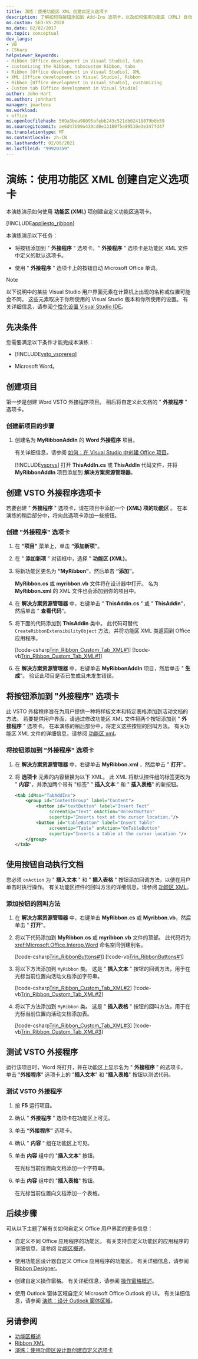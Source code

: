 ```yaml
---
title: 演练：使用功能区 XML 创建自定义选项卡
description: 了解如何将按钮添加到 Add-Ins 选项卡，以及如何使用功能区 (XML) 自动完成 Microsoft Word。
ms.custom: SEO-VS-2020
ms.date: 02/02/2017
ms.topic: conceptual
dev_langs:
- VB
- CSharp
helpviewer_keywords:
- Ribbon [Office development in Visual Studio], tabs
- customizing the Ribbon, tabscustom Ribbon, tabs
- Ribbon [Office development in Visual Studio], XML
- XML [Office development in Visual Studio], Ribbon
- Ribbon [Office development in Visual Studio], customizing
- Custom tab [Office development in Visual Studio]
author: John-Hart
ms.author: johnhart
manager: jmartens
ms.workload:
- office
ms.openlocfilehash: 569a3bea98095afebb243c521db02410879b0b59
ms.sourcegitcommit: ae6d47b09a439cd0e13180f5e89510e3e347fd47
ms.translationtype: MT
ms.contentlocale: zh-CN
ms.lasthandoff: 02/08/2021
ms.locfileid: "99920359"
---
```

# <a name="walkthrough-create-a-custom-tab-by-using-ribbon-xml"></a>演练：使用功能区 XML 创建自定义选项卡
  本演练演示如何使用 **功能区 (XML)** 项创建自定义功能区选项卡。

 [!INCLUDE[appliesto_ribbon](../vsto/includes/appliesto-ribbon-md.md)]

 本演练演示以下任务：

- 将按钮添加到 " **外接程序** " 选项卡。" **外接程序** " 选项卡是功能区 XML 文件中定义的默认选项卡。

- 使用 " **外接程序** " 选项卡上的按钮自动 Microsoft Office 单词。

> [!NOTE]
> 以下说明中的某些 Visual Studio 用户界面元素在计算机上出现的名称或位置可能会不同。 这些元素取决于你所使用的 Visual Studio 版本和你所使用的设置。 有关详细信息，请参阅[个性化设置 Visual Studio IDE](../ide/personalizing-the-visual-studio-ide.md)。

## <a name="prerequisites"></a>先决条件
 您需要满足以下条件才能完成本演练：

- [!INCLUDE[vsto_vsprereq](../vsto/includes/vsto-vsprereq-md.md)]

- Microsoft Word。

## <a name="create-the-project"></a>创建项目
 第一步是创建 Word VSTO 外接程序项目。 稍后将自定义此文档的 " **外接程序** " 选项卡。

### <a name="to-create-a-new-project"></a>创建新项目的步骤

1. 创建名为 **MyRibbonAddIn** 的 **Word 外接程序** 项目。

     有关详细信息，请参阅 [如何：在 Visual Studio 中创建 Office 项目](../vsto/how-to-create-office-projects-in-visual-studio.md)。

     [!INCLUDE[vsprvs](../sharepoint/includes/vsprvs-md.md)] 打开 **ThisAddIn.cs** 或 **ThisAddIn** 代码文件，并将 **MyRibbonAddIn** 项目添加到 **解决方案资源管理器**。

## <a name="create-the-vsto-add-ins-tab"></a>创建 VSTO 外接程序选项卡
 若要创建 " **外接程序** " 选项卡，请在项目中添加一个 **(XML) 项的功能区** 。 在本演练的稍后部分中，将向此选项卡添加一些按钮。

### <a name="to-create-the-add-ins-tab"></a>创建 "外接程序" 选项卡

1. 在 **“项目”** 菜单上，单击 **“添加新项”**。

2. 在 " **添加新项** " 对话框中，选择 " **功能区 (XML)**。

3. 将新功能区更名为 **“MyRibbon”**，然后单击 **“添加”**。

     **MyRibbon.cs** 或 **myribbon.vb** 文件将在设计器中打开。 名为 **MyRibbon.xml** 的 XML 文件也会添加到你的项目中。

4. 在 **解决方案资源管理器** 中，右键单击 " **ThisAddin.cs** " 或 " **ThisAddin**"，然后单击 " **查看代码**"。

5. 将下面的代码添加到 **ThisAddin** 类中。 此代码可替代 `CreateRibbonExtensibilityObject` 方法，并将功能区 XML 类返回到 Office 应用程序。

     [!code-csharp[Trin_Ribbon_Custom_Tab_XML#1](../vsto/codesnippet/CSharp/Trin_Ribbon_Custom_Tab_XML_O12/ThisAddIn.cs#1)]
     [!code-vb[Trin_Ribbon_Custom_Tab_XML#1](../vsto/codesnippet/VisualBasic/Trin_Ribbon_Custom_Tab_XML_O12/ThisAddIn.vb#1)]

6. 在 **解决方案资源管理器** 中，右键单击 **MyRibbonAddIn** 项目，然后单击 " **生成**"。 验证此项目是否已生成且未发生错误。

## <a name="add-buttons-to-the-add-ins-tab"></a>将按钮添加到 "外接程序" 选项卡
 此 VSTO 外接程序旨在为用户提供一种将样板文本和特定表格添加到活动文档的方法。 若要提供用户界面，请通过修改功能区 XML 文件将两个按钮添加到 " **外接程序** " 选项卡。 在本演练的稍后部分中，将定义这些按钮的回叫方法。 有关功能区 XML 文件的详细信息，请参阅 [功能区 xml](../vsto/ribbon-xml.md)。

### <a name="to-add-buttons-to-the-add-ins-tab"></a>将按钮添加到 "外接程序" 选项卡

1. 在 **解决方案资源管理器** 中，右键单击 **MyRibbon.xml** ，然后单击 " **打开**"。

2. 将 **选项卡** 元素的内容替换为以下 XML。 此 XML 将默认控件组的标签更改为 " **内容**"，并添加两个带有 "标签" " **插入文本** " 和 " **插入表格**" 的新按钮。

    ```xml
    <tab idMso="TabAddIns">
        <group id="ContentGroup" label="Content">
            <button id="textButton" label="Insert Text"
                 screentip="Text" onAction="OnTextButton"
                 supertip="Inserts text at the cursor location."/>
            <button id="tableButton" label="Insert Table"
                 screentip="Table" onAction="OnTableButton"
                 supertip="Inserts a table at the cursor location."/>
        </group>
    </tab>
    ```

## <a name="automate-the-document-by-using-the-buttons"></a>使用按钮自动执行文档
 您必须 `onAction` 为 " **插入文本** " 和 " **插入表格** " 按钮添加回调方法，以便在用户单击时执行操作。 有关功能区控件的回叫方法的详细信息，请参阅 [功能区 XML](../vsto/ribbon-xml.md)。

### <a name="to-add-callback-methods-for-the-buttons"></a>添加按钮的回叫方法

1. 在 **解决方案资源管理器** 中，右键单击 **MyRibbon.cs** 或 **Myribbon.vb**，然后单击 " **打开**"。

2. 将以下代码添加到 **MyRibbon.cs** 或 **myribbon.vb** 文件的顶部。 此代码将为 <xref:Microsoft.Office.Interop.Word> 命名空间创建别名。

     [!code-csharp[Trin_RibbonButtons#1](../vsto/codesnippet/CSharp/Trin_RibbonButtons/MyRibbon.cs#1)]
     [!code-vb[Trin_RibbonButtons#1](../vsto/codesnippet/VisualBasic/Trin_RibbonButtons/MyRibbon.vb#1)]

3. 将以下方法添加到 `MyRibbon` 类。 这是 " **插入文本** " 按钮的回调方法，用于在光标当前位置向活动文档添加字符串。

     [!code-csharp[Trin_Ribbon_Custom_Tab_XML#2](../vsto/codesnippet/CSharp/Trin_Ribbon_Custom_Tab_XML_O12/MyRibbon.cs#2)]
     [!code-vb[Trin_Ribbon_Custom_Tab_XML#2](../vsto/codesnippet/VisualBasic/Trin_Ribbon_Custom_Tab_XML_O12/MyRibbon.vb#2)]

4. 将以下方法添加到 `MyRibbon` 类。 这是 " **插入表格** " 按钮的回叫方法，用于在光标当前位置向活动文档添加表。

     [!code-csharp[Trin_Ribbon_Custom_Tab_XML#3](../vsto/codesnippet/CSharp/Trin_Ribbon_Custom_Tab_XML_O12/MyRibbon.cs#3)]
     [!code-vb[Trin_Ribbon_Custom_Tab_XML#3](../vsto/codesnippet/VisualBasic/Trin_Ribbon_Custom_Tab_XML_O12/MyRibbon.vb#3)]

## <a name="testing-the-vsto-add-in"></a>测试 VSTO 外接程序
 运行该项目时，Word 将打开，并在功能区上显示名为 " **外接程序** " 的选项卡。 单击 "**外接程序**" 选项卡上的 "**插入文本**" 和 "**插入表格**" 按钮以测试代码。

### <a name="to-test-your-vsto-add-in"></a>测试 VSTO 外接程序

1. 按 **F5** 运行项目。

2. 确认 " **外接程序** " 选项卡在功能区上可见。

3. 单击 **“外接程序”** 选项卡。

4. 确认 " **内容** " 组在功能区上可见。

5. 单击 **内容** 组中的 "**插入文本**" 按钮。

     在光标当前位置向文档添加一个字符串。

6. 单击 **内容** 组中的 "**插入表格**" 按钮。

     在光标当前位置向文档添加一个表格。

## <a name="next-steps"></a>后续步骤
 可从以下主题了解有关如何自定义 Office 用户界面的更多信息：

- 自定义不同 Office 应用程序的功能区。 有关支持自定义功能区的应用程序的详细信息，请参阅 [功能区概述](../vsto/ribbon-overview.md)。

- 使用功能区设计器自定义 Office 应用程序的功能区。 有关详细信息，请参阅 [Ribbon Designer](../vsto/ribbon-designer.md)。

- 创建自定义操作窗格。 有关详细信息，请参阅 [操作窗格概述](../vsto/actions-pane-overview.md)。

- 使用 Outlook 窗体区域自定义 Microsoft Office Outlook 的 UI。 有关详细信息，请参阅 [演练：设计 Outlook 窗体区域](../vsto/walkthrough-designing-an-outlook-form-region.md)。

## <a name="see-also"></a>另请参阅
- [功能区概述](../vsto/ribbon-overview.md)
- [Ribbon XML](../vsto/ribbon-xml.md)
- [演练：使用功能区设计器创建自定义选项卡](../vsto/walkthrough-creating-a-custom-tab-by-using-the-ribbon-designer.md)
